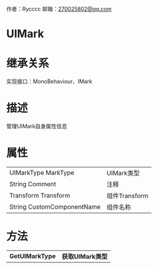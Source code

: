 作者：Rycccc     邮箱：270025802@qq.com

# UIMark

# 继承关系

实现接口：MonoBehaviour、IMark

# 描述

管理UIMark自身属性信息

# **属性**

|                            |               |
| -------------------------- | ------------- |
| UIMarkType MarkType        | UIMark类型    |
| String Comment             | 注释          |
| Transform Transform        | 组件Transform |
| String CustomComponentName | 组件名称      |

# **方法**

|                   |                    |
| ----------------- | ------------------ |
| **GetUIMarkType** | **获取UIMark类型** |

